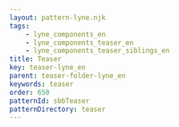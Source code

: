 ```yaml
---
layout: pattern-lyne.njk
tags: 
    - lyne_components_en
    - lyne_components_teaser_en
    - lyne_components_teaser_siblings_en
title: Teaser
key: teaser-lyne_en
parent: teaser-folder-lyne_en
keywords: teaser
order: 650
patternId: sbbTeaser
patternDirectory: teaser
---
```

